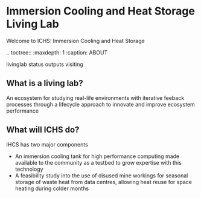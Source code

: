 # Immersion Cooling and Heat Storage Living Lab

Welcome to ICHS: Immersion Cooling and Heat Storage

.. toctree::
   :maxdepth: 1
   :caption: ABOUT

   livinglab
   status
   outputs
   visiting
   

## What is a living lab?

An ecosystem for studying real-life environments with iterative feeback processes through a lifecycle approach to innovate and improve ecosystem performance

## What will ICHS do?

IHCS has two major components

 - An immersion cooling tank for high performance computing made available to the community as a testbed to grow expertise with this technology
 - A feasibility study into the use of disused mine workings for seasonal storage of waste heat from data centres, allowing heat reuse for space heating during colder months
 
